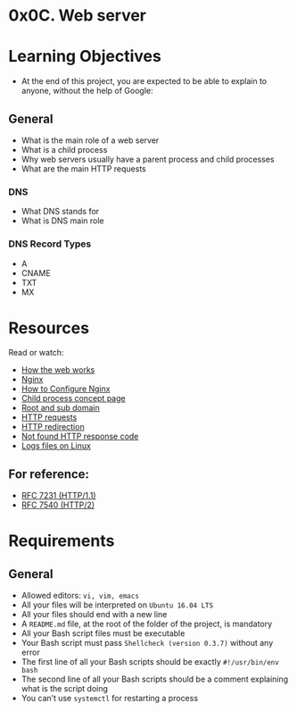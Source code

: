# 0x0C. Web server

# Learning Objectives
+ At the end of this project, you are expected to be able to explain to anyone, without the help of Google:

## General
+ What is the main role of a web server
+ What is a child process
+ Why web servers usually have a parent process and child processes
+ What are the main HTTP requests

### DNS
+ What DNS stands for
+ What is DNS main role
### DNS Record Types
+ A
+ CNAME
+ TXT
+ MX


# Resources
Read or watch:

+ [How the web works](https://developer.mozilla.org/en-US/docs/Learn/Getting_started_with_the_web/How_the_Web_works)
+ [Nginx](https://en.m.wikipedia.org/wiki/Nginx)
+ [How to Configure Nginx](https://www.digitalocean.com/community/tutorials/how-to-set-up-nginx-server-blocks-virtual-hosts-on-ubuntu-16-04)
+ [Child process concept page](https://www.gnu.org/software/libc/manual/html_node/Processes.html#Processes)
+ [Root and sub domain](https://landingi.com/help/domains-vs-subdomains/)
+ [HTTP requests](https://www.tutorialspoint.com/http/http_methods.htm)
+ [HTTP redirection](https://moz.com/learn/seo/redirection)
+ [Not found HTTP response code](https://en.m.wikipedia.org/wiki/HTTP_404)
+ [Logs files on Linux](https://www.cyberciti.biz/faq/ubuntu-linux-gnome-system-log-viewer/)


## For reference:

+ [RFC 7231 (HTTP/1.1)](https://datatracker.ietf.org/doc/html/rfc7231)
+ [RFC 7540 (HTTP/2)](https://datatracker.ietf.org/doc/html/rfc7540)


# Requirements
## General
+ Allowed editors: `vi, vim, emacs`
+ All your files will be interpreted on `Ubuntu 16.04 LTS`
+ All your files should end with a new line
+ A `README.md` file, at the root of the folder of the project, is mandatory
+ All your Bash script files must be executable
+ Your Bash script must pass `Shellcheck (version 0.3.7)` without any error
+ The first line of all your Bash scripts should be exactly `#!/usr/bin/env bash`
+ The second line of all your Bash scripts should be a comment explaining what is the script doing
+ You can’t use `systemctl` for restarting a process
